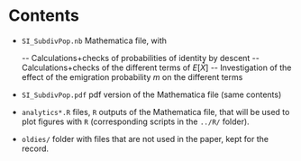 # Contents

- `SI_SubdivPop.nb` Mathematica file, with 

   -- Calculations+checks of probabilities of identity by descent
   -- Calculations+checks of the different terms of $E[\bar{X}]$
   -- Investigation of the effect of the emigration probability $m$ on the different terms

- `SI_SubdivPop.pdf` pdf version of the Mathematica file
   (same contents)

- `analytics*.R` files, `R` outputs of the Mathematica file,
   that will be used to plot figures with `R` (corresponding scripts in the `../R/` folder). 

- `oldies/` folder with files that are not used in the paper, kept for the record. 
